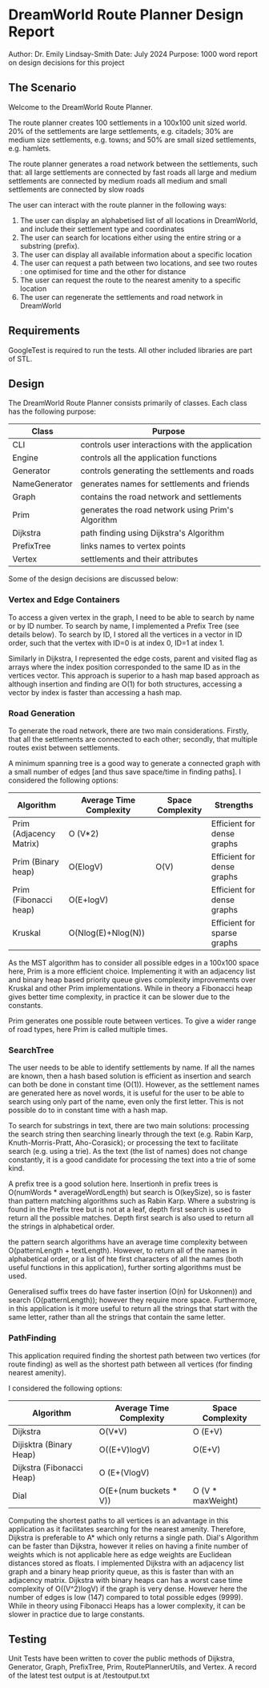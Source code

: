 # DreamWorld Route Planner Design Report

Author: Dr. Emily Lindsay-Smith
Date: July 2024
Purpose: 1000 word report on design decisions for this project

## The Scenario

Welcome to the DreamWorld Route Planner. 

The route planner creates 100 settlements in a 100x100 unit sized world. 20% of the settlements are large settlements, e.g. citadels; 30% are medium size settlements, e.g. towns; and 50% are small sized settlements, e.g. hamlets.

The route planner generates a road network between the settlements, such that:
	all large settlements are connected by fast roads
	all large and medium settlements are connected by medium roads
	all medium and small settlements are connected by slow roads

The user can interact with the route planner in the following ways:

1) The user can display an alphabetised list of all locations in DreamWorld, and include their settlement type and coordinates
2) The user can search for locations either using the entire string or a substring (prefix).
3) The user can display all available information about a specific location
4) The user can request a path between two locations, and see two routes : one optimised for time and the other for distance
5) The user can request the route to the nearest amenity to a specific location
6) The user can regenerate the settlements and road network in DreamWorld

## Requirements
GoogleTest is required to run the tests. All other included libraries are part of STL.

## Design

The DreamWorld Route Planner consists primarily of classes. Each class has the following purpose:

| Class			| Purpose						|
|-----------------------|-------------------------------------------------------|	
| CLI	 		| controls user interactions with the application	|
| Engine		| controls all the application functions		|
| Generator		| controls generating the settlements and roads		|
| NameGenerator		| generates names for settlements and friends		|
| Graph			| contains the road network and settlements		|
| Prim			| generates the road network using Prim's Algorithm	|
| Dijkstra		| path finding using Dijkstra's Algorithm		|
| PrefixTree		| links names to vertex points				|
| Vertex		| settlements and their attributes			|

Some of the design decisions are discussed below:

### Vertex and Edge Containers
To access a given vertex in the graph, I need to be able to search by name or by ID number. To search by name, I implemented a Prefix Tree (see details below). To search by ID, I stored all the vertices in a vector in ID order, such that the vertex with ID=0 is at index 0, ID=1 at index 1.

Similarly in Dijkstra, I represented the edge costs, parent and visited flag as arrays where the index position corresponded to the same ID as in the vertices vector. This approach is superior to a hash map based approach as although insertion and finding are O(1) for both structures, accessing a vector by index is faster than accessing a hash map.

### Road Generation

To generate the road network, there are two main considerations. Firstly, that all the settlements are connected to each other; secondly, that multiple routes exist between settlements.

A minimum spanning tree is a good way to generate a connected graph with a small number of edges [and thus save space/time in finding paths]. I considered the following options:

|Algorithm			|Average Time Complexity|Space Complexity	| Strengths			|
|-------------------------------|-----------------------|-----------------------|-------------------------------|
| Prim (Adjacency Matrix) 	| O (V*2) 		|			| Efficient for dense graphs 	|
| Prim (Binary heap)		| O(ElogV) 		| O(V) 			| Efficient for dense graphs 	|
| Prim (Fibonacci heap)		| O(E+logV) 		|			| Efficient for dense graphs 	|
| Kruskal			| O(Nlog(E)+Nlog(N)) 	| 			| Efficient for sparse graphs 	|

As the MST algorithm has to consider all possible edges in a 100x100 space here, Prim is a more efficient choice. Implementing it with an adjacency list and binary heap based priority queue gives complexity improvements over Kruskal and other Prim implementations. While in theory a Fibonacci heap gives better time complexity, in practice it can be slower due to the constants. 

Prim generates one possible route between vertices. To give a wider range of road types, here Prim is called multiple times.

### SearchTree

The user needs to be able to identify settlements by name. If all the names are known, then a hash based solution is efficient as insertion and search can both be done in constant time (O(1)). However, as the settlement names are generated here as novel words, it is useful for the user to be able to search using only part of the name, even only the first letter. This is not possible do to in constant time with a hash map.

To search for substrings in text, there are two main solutions: processing the search string then searching linearly through the text (e.g. Rabin Karp, Knuth-Morris-Pratt, Aho-Corasick); or processing the text to facilitate search (e.g. using a trie). As the text (the list of names) does not change constantly, it is a good candidate for processing the text into a trie of some kind.

A prefix tree is a good solution here. Insertionh in prefix trees is O(numWords * averageWordLength) but search is O(keySize), so is faster than pattern matching algorithms such as Rabin Karp. Where a substring is found in the Prefix tree but is not at a leaf, depth first search is used to return all the possible matches. Depth first search is also used to return all the strings in alphabetical order.

the pattern search algorithms have an average time complexity between O(patternLength + textLength). However, to return all of the names in alphabetical order, or a list of hte first characters of all the names (both useful functions in this application), further sorting algorithms must be used. 

Generalised suffix trees do have faster insertion (O(n) for Uskonnen)) and search (O(patternLength)); however they require more space. Furthermore, in this application is it more useful to return all the strings that start with the same letter, rather than all the strings that contain the same letter.


### PathFinding

This application required finding the shortest path between two vertices (for route finding) as well as the shortest path between all vertices (for finding nearest amenity). 

I considered the following options:

| Algorithm 			| Average Time Complexity 	| Space Complexity 	|
|-------------------------------|-------------------------------|-----------------------|
| Dijkstra  			| O(V*V) 			| O (E+V)		| 
| Dijisktra (Binary Heap) 	| O((E+V)logV) 			| O(E+V)		| 
| Dijkstra (Fibonacci Heap) 	| O (E+(VlogV) 			|			| 
| Dial				| O(E+(num buckets * V)) 	| O (V * maxWeight) 	|

Computing the shortest paths to all vertices is an advantage in this application as it facilitates searching for the nearest amenity. Therefore, Dijkstra is preferable to A* which only returns a single path. Dial's Algorithm can be faster than Dijkstra, however it relies on having a finite number of weights which is not applicable here as edge weights are Euclidean distances stored as floats. I implemented Dijkstra with an adjacency list graph and a binary heap priority queue, as this is faster than with an adjacency matrix. Dijkstra with binary heaps can has a worst case time complexity of O((V^2)logV) if the graph is very dense. However here the number of edges is low (147) compared to total possible edges (9999). While in theory using Fibonacci Heaps has a lower complexity, it can be slower in practice due to large constants.

## Testing
Unit Tests have been written to cover the public methods of Dijkstra, Generator, Graph, PrefixTree, Prim, RoutePlannerUtils, and Vertex. A record of the latest test output is at /testoutput.txt
